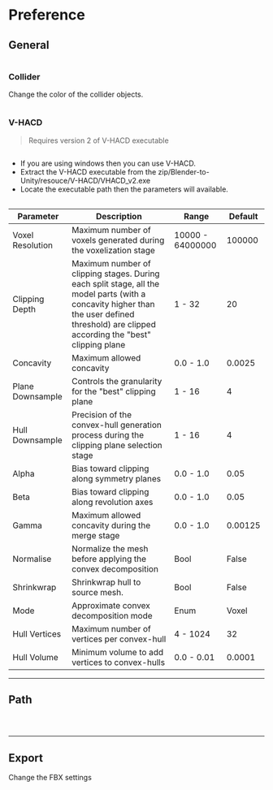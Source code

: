 # Preference

## General

<p><img :src="$withBase('/img/general.png')" alt='' /></p>

### Collider

Change the color of the collider objects.

<p><img :src="$withBase('/img/collider_prefs.png')" alt='' /></p>

### V-HACD
> Requires version 2 of V-HACD executable

<p><img :src="$withBase('/img/vhacd.png')" alt='' /></p>

- If you are using windows then you can use V-HACD.
- Extract the V-HACD executable from the zip/Blender-to-Unity/resouce/V-HACD/VHACD_v2.exe
- Locate the executable path then the parameters will available.

<p><img :src="$withBase('/img/vhacd_prefs.png')" alt='' /></p>

| Parameter        | Description                                                                                                                                                                               | Range            | Default |
| ---------------- | ----------------------------------------------------------------------------------------------------------------------------------------------------------------------------------------- | ---------------- | ------- |
| Voxel Resolution | Maximum number of voxels generated during the voxelization stage                                                                                                                          | 10000 - 64000000 | 100000  |
| Clipping Depth   | Maximum number of clipping stages. During each split stage, all the model parts (with a concavity higher than the user defined threshold) are clipped according the "best" clipping plane | 1 - 32           | 20      |
| Concavity        | Maximum allowed concavity                                                                                                                                                                 | 0.0 - 1.0        | 0.0025  |
| Plane Downsample | Controls the granularity for the "best" clipping plane                                                                                                                                    | 1 - 16           | 4       |
| Hull Downsample  | Precision of the convex-hull generation process during the clipping plane selection stage                                                                                                 | 1 - 16           | 4       |
| Alpha            | Bias toward clipping along symmetry planes                                                                                                                                                | 0.0 - 1.0        | 0.05    |
| Beta             | Bias toward clipping along revolution axes                                                                                                                                                | 0.0 - 1.0        | 0.05    |
| Gamma            | Maximum allowed concavity during the merge stage                                                                                                                                          | 0.0 - 1.0        | 0.00125 |
| Normalise        | Normalize the mesh before applying the convex decomposition                                                                                                                               | Bool             | False   |
| Shrinkwrap       | Shrinkwrap hull to source mesh.                                                                                                                                                           | Bool             | False   |
| Mode             | Approximate convex decomposition mode                                                                                                                                                     | Enum             | Voxel       |
| Hull Vertices    | Maximum number of vertices per convex-hull                                                                                                                                                | 4 - 1024         | 32      |
| Hull Volume      | Minimum volume to add vertices to convex-hulls                                                                                                                                            | 0.0 - 0.01       | 0.0001  |

---

## Path

<p><img :src="$withBase('/img/path_disk.png')" alt='' /></p>

<p><img :src="$withBase('/img/path_unity.png')" alt='' /></p>

<p><img :src="$withBase('/img/path_both.png')" alt='' /></p>

---

## Export

Change the FBX settings

<p><img :src="$withBase('/img/export_prefs.png')" alt='' /></p>